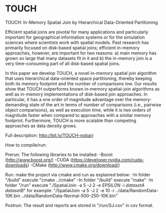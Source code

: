 # TOUCH
TOUCH: In-Memory Spatial Join by Hierarchical Data-Oriented Partitioning

Efficient spatial joins are pivotal for many applications and particularly important for geographical information systems or for the simulation sciences where scientists work with spatial models. Past research has primarily focused on disk-based spatial joins; efficient in-memory approaches, however, are important for two reasons: a) main memory has grown so large that many datasets fit in it and b) the in-memory join is a very time-consuming part of all disk-based spatial joins.

In this paper we develop TOUCH, a novel in-memory spatial join algorithm that uses hierarchical data-oriented space partitioning, thereby keeping both its memory footprint and the number of comparisons low. Our results show that TOUCH outperforms known in-memory spatial-join algorithms as well as in-memory implementations of disk-based join approaches. In particular, it has a one order of magnitude advantage over the memory-demanding state of the art in terms of number of comparisons (i.e., pairwise object comparisons), as well as execution time, while it is two orders of magnitude faster when compared to approaches with a similar memory footprint. Furthermore, TOUCH is more scalable than competing approaches as data density grows.

Full description: http://bit.ly/TOUCH-nobari

How to compile/run:

Prerun: The following libraries to be installed:
-Boost (http://www.boost.org/)
-CUDA (https://developer.nvidia.com/cuda-downloads)
-CMake (http://www.cmake.org/download/)

Run: make the project via cmake and run as explained below:
-In folder "/build" execute "cmake ../cmake"
-In folder "/build" execute "make"
-In folder "/run" execute "./SpatialJoin -a 5 -J 2 -e $EPSILON$ -i $datasetA$ $datasetB$" for example:
"/SpatialJoin -a 5 -J 2 -e 10 -i ../data/RandomData-10K.bin ../data/RandomData-Normal-500-250-10K.bin"

Postrun: The result and reports are stored in "/run/SJ.csv" in csv format.
